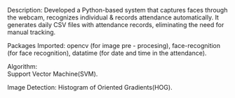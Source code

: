 Description:
   Developed a Python-based system that captures faces through the webcam, recognizes individual & records attendance automatically.
   It generates daily CSV files with attendance records, eliminating the need for manual tracking.

Packages Imported:
   opencv (for image pre - procesing), 
   face-recognition (for face recognition),
   datatime (for date and time in the attendance).  
 
Algorithm:  
  Support Vector Machine(SVM).

Image Detection:
   Histogram of Oriented Gradients(HOG).  
  
  
